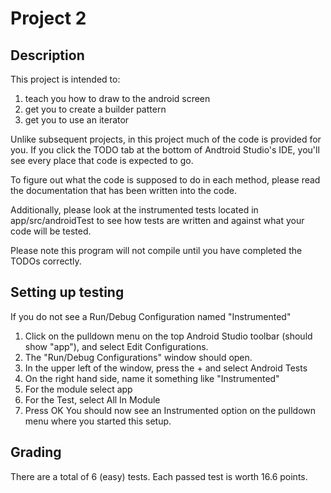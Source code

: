 # Project 2
## Description
This project is intended to:
1) teach you how to draw to the android screen
2) get you to create a builder pattern
3) get you to use an iterator

Unlike subsequent projects, in this project much of the code is provided 
for you.  If you click the TODO tab at the bottom of Andtroid 
Studio's IDE, you'll see every place that code is expected to go.

To figure out what the code is supposed to do in each method, please
read the documentation that has been written into the code.

Additionally, please look at the instrumented tests located in 
app/src/androidTest to see how tests are written and against what
your code will be tested.

Please note this program will not compile until you have completed
the TODOs correctly.

## Setting up testing
If you do not see a Run/Debug Configuration named "Instrumented"
1. Click on the pulldown menu on the top Android Studio toolbar (should show "app"), and select Edit Configurations.
2. The "Run/Debug Configurations" window should open.  
3. In the upper left of the window, press the + and select Android Tests
4. On the right hand side, name it something  like "Instrumented"
5. For the module select app
6. For the Test, select All In Module
7. Press OK
You should now see an Instrumented option on the pulldown menu where
you started this setup.

## Grading
There are a total of 6 (easy) tests.  Each passed test is worth 16.6 
points.